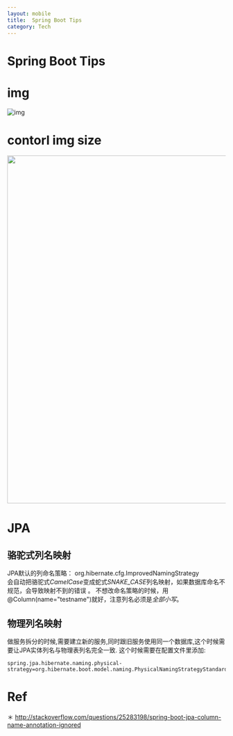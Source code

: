 ```yaml
---
layout: mobile
title:  Spring Boot Tips
category: Tech
---
```


Spring Boot Tips
=====================

# img
![img](/img/2015/0629-XP.png)

# contorl img size
<img src="/img/2016/AgileTest1.png" width="800">

# JPA

## 骆驼式列名映射
JPA默认的列命名策略： org.hibernate.cfg.ImprovedNamingStrategy  
会自动把骆驼式*CamelCase*变成蛇式*SNAKE_CASE*列名映射，如果数据库命名不规范，会导致映射不到的错误 。
不想改命名策略的时候，用@Column(name="testname")就好，注意列名必须是*全部小写*。

## 物理列名映射
做服务拆分的时候,需要建立新的服务,同时跟旧服务使用同一个数据库,这个时候需要让JPA实体列名与物理表列名完全一致.
这个时候需要在配置文件里添加:

    spring.jpa.hibernate.naming.physical-strategy=org.hibernate.boot.model.naming.PhysicalNamingStrategyStandardImpl










# Ref
＊ http://stackoverflow.com/questions/25283198/spring-boot-jpa-column-name-annotation-ignored


